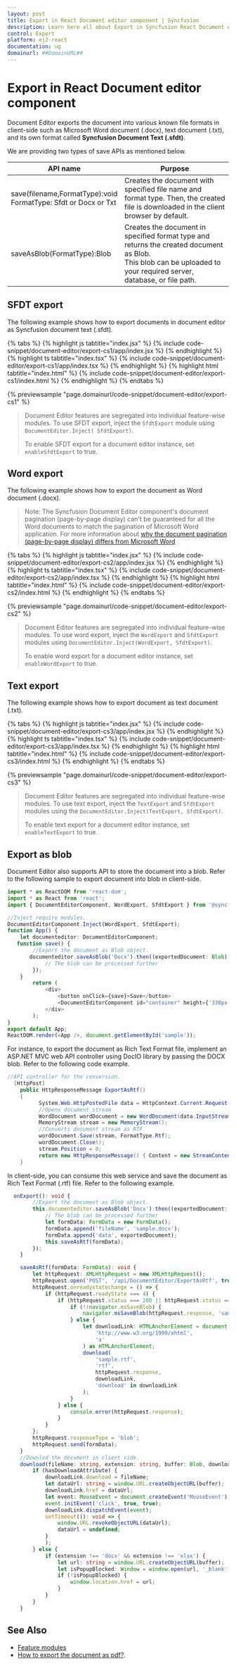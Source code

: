 ```yaml
---
layout: post
title: Export in React Document editor component | Syncfusion
description: Learn here all about Export in Syncfusion React Document editor component of Syncfusion Essential JS 2 and more.
control: Export 
platform: ej2-react
documentation: ug
domainurl: ##DomainURL##
---
```


# Export in React Document editor component

Document Editor exports the document into various known file formats in client-side such as Microsoft Word document (.docx), text document (.txt), and its own format called **Syncfusion Document Text (.sfdt)**.

We are providing two types of save APIs  as mentioned below.

|API name|Purpose|
|--------|---------|
|save(filename,FormatType):void<br>FormatType: Sfdt or Docx or Txt|Creates the document with specified file name and format type. Then, the created file is downloaded in the client browser by default.|
|saveAsBlob(FormatType):Blob|Creates the document in specified format type and returns the created document as Blob.<br>This blob can be uploaded to your required server, database, or file path.|

## SFDT export

The following example shows how to export documents in document editor as Syncfusion document text (.sfdt).

{% tabs %}
{% highlight js tabtitle="index.jsx" %}
{% include code-snippet/document-editor/export-cs1/app/index.jsx %}
{% endhighlight %}
{% highlight ts tabtitle="index.tsx" %}
{% include code-snippet/document-editor/export-cs1/app/index.tsx %}
{% endhighlight %}
{% highlight html tabtitle="index.html" %}
{% include code-snippet/document-editor/export-cs1/index.html %}
{% endhighlight %}
{% endtabs %}
        
{% previewsample "page.domainurl/code-snippet/document-editor/export-cs1" %}

>Document Editor features are segregated into individual feature-wise modules. To use SFDT export, inject the `SfdtExport` module using `DocumentEditor.Inject( SfdtExport)`.
>
>To enable SFDT export for a document editor instance, set `enableSfdtExport` to true.

## Word export

The following example shows how to export the document as Word document (.docx).

>Note: The Syncfusion Document Editor component's document pagination (page-by-page display) can't be guaranteed for all the Word documents to match the pagination of Microsoft Word application. For more information about [why the document pagination (page-by-page display) differs from Microsoft Word](../document-editor/import/#why-the-document-pagination-differs-from-microsoft-word)

{% tabs %}
{% highlight js tabtitle="index.jsx" %}
{% include code-snippet/document-editor/export-cs2/app/index.jsx %}
{% endhighlight %}
{% highlight ts tabtitle="index.tsx" %}
{% include code-snippet/document-editor/export-cs2/app/index.tsx %}
{% endhighlight %}
{% highlight html tabtitle="index.html" %}
{% include code-snippet/document-editor/export-cs2/index.html %}
{% endhighlight %}
{% endtabs %}
        
{% previewsample "page.domainurl/code-snippet/document-editor/export-cs2" %}

>Document Editor features are segregated into individual feature-wise modules. To use word export, inject the `WordExport` and `SfdtExport` modules using `DocumentEditor.Inject(WordExport, SfdtExport)`.
>
>To enable word export for a document editor instance, set `enableWordExport` to true.

## Text export

The following example shows how to export document as text document (.txt).

{% tabs %}
{% highlight js tabtitle="index.jsx" %}
{% include code-snippet/document-editor/export-cs3/app/index.jsx %}
{% endhighlight %}
{% highlight ts tabtitle="index.tsx" %}
{% include code-snippet/document-editor/export-cs3/app/index.tsx %}
{% endhighlight %}
{% highlight html tabtitle="index.html" %}
{% include code-snippet/document-editor/export-cs3/index.html %}
{% endhighlight %}
{% endtabs %}
        
{% previewsample "page.domainurl/code-snippet/document-editor/export-cs3" %}

>Document Editor features are segregated into individual feature-wise modules. To use text export, inject the `TextExport` and `SfdtExport` modules using the `DocumentEditor.Inject(TextExport, SfdtExport)`.
>
>To enable text export for a document editor instance, set `enableTextExport` to true.

## Export as blob

Document Editor also supports API to store the document into a blob. Refer to the following sample to export document into blob in client-side.


```ts
import * as ReactDOM from 'react-dom';
import * as React from 'react';
import { DocumentEditorComponent, WordExport, SfdtExport } from '@syncfusion/ej2-react-documenteditor';

//Inject require modules.
DocumentEditorComponent.Inject(WordExport, SfdtExport);
function App() {
    let documenteditor: DocumentEditorComponent;
   function save() {
        //Export the document as Blob object.
       documenteditor.saveAsBlob('Docx').then((exportedDocument: Blob) => {
            // The blob can be processed further
        });
    }
        return (
            <div>
                <button onClick={save}>Save</button>
                <DocumentEditorComponent id="container" height={'330px'} ref={(scope) => {documenteditor = scope; }} enableWordExport={true} enableSfdtExport={true} enableTextExport={true} />
            </div>
        );
}
export default App;
ReactDOM.render(<App />, document.getElementById('sample'));

```

For instance, to export the document as Rich Text Format file, implement an ASP.NET MVC web API controller using DocIO library by passing the DOCX blob. Refer to the following code example.

```csharp
//API controller for the conversion.
  [HttpPost]
    public HttpResponseMessage ExportAsRtf()
    {
          System.Web.HttpPostedFile data = HttpContext.Current.Request.Files[0];
          //Opens document stream
          WordDocument wordDocument = new WordDocument(data.InputStream);
          MemoryStream stream = new MemoryStream();
          //Converts document stream as RTF
          wordDocument.Save(stream, FormatType.Rtf);
          wordDocument.Close();
          stream.Position = 0;
          return new HttpResponseMessage() { Content = new StreamContent(stream) };
    }

```

In client-side, you can consume this web service and save the document as Rich Text Format (.rtf) file. Refer to the following example.


```ts
  onExport(): void {
        //Export the document as Blob object.
        this.documenteditor.saveAsBlob('Docx').then((exportedDocument: Blob) => {
            // The blob can be processed further
            let formData: FormData = new FormData();
            formData.append('fileName', 'sample.docx');
            formData.append('data', exportedDocument);
            this.saveAsRtf(formData);
        });
    }

    saveAsRtf(formData: FormData): void {
        let httpRequest: XMLHttpRequest = new XMLHttpRequest();
        httpRequest.open('POST', '/api/DocumentEditor/ExportAsRtf', true);
        httpRequest.onreadystatechange = () => {
            if (httpRequest.readyState === 4) {
                if (httpRequest.status === 200 || httpRequest.status === 304) {
                    if (!!navigator.msSaveBlob) {
                        navigator.msSaveBlob(httpRequest.response, 'sample.rtf');
                    } else {
                        let downloadLink: HTMLAnchorElement = document.createElementNS(
                            'http://www.w3.org/1999/xhtml',
                            'a'
                        ) as HTMLAnchorElement;
                        download(
                            'sample.rtf',
                            'rtf',
                            httpRequest.response,
                            downloadLink,
                            'download' in downloadLink
                        );
                    }
                } else {
                    console.error(httpRequest.response);
                }
            }
        };
        httpRequest.responseType = 'blob';
        httpRequest.send(formData);
    }
    //Downlod the document in client side.
    download(fileName: string, extension: string, buffer: Blob, downloadLink: HTMLAnchorElement, hasDownloadAttribute: Boolean): void {
        if (hasDownloadAttribute) {
            downloadLink.download = fileName;
            let dataUrl: string = window.URL.createObjectURL(buffer);
            downloadLink.href = dataUrl;
            let event: MouseEvent = document.createEvent('MouseEvent');
            event.initEvent('click', true, true);
            downloadLink.dispatchEvent(event);
            setTimeout((): void => {
                window.URL.revokeObjectURL(dataUrl);
                dataUrl = undefined;
            }
            );
        } else {
            if (extension !== 'docx' && extension !== 'xlsx') {
                let url: string = window.URL.createObjectURL(buffer);
                let isPopupBlocked: Window = window.open(url, '_blank');
                if (!isPopupBlocked) {
                    window.location.href = url;
                }
            }
        }
    }
```

## See Also

* [Feature modules](../document-editor/feature-module/)
* [How to export the document as pdf?](../document-editor/how-to/export-document-as-pdf).